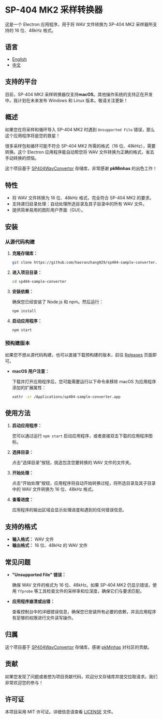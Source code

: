 # SP-404 MK2 采样转换器

这是一个 Electron 应用程序，用于将 WAV 文件转换为 SP-404 MK2 采样器所支持的 16 位、48kHz 格式。

## 语言

- [English](README.md)
- [中文](README_zh.md)

## 支持的平台

目前，SP-404 MK2 采样转换器仅支持**macOS**。其他操作系统的支持正在开发中。我计划在未来发布 Windows 和 Linux 版本。敬请关注更新！

## 概述

如果您在将采样和循环导入 SP-404 MK2 时遇到 `Unsupported File` 错误，那么这个应用程序将是您的救星！

很多采样包和循环可能不符合 SP-404 MK2 所需的格式（16 位、48kHz），需要转换。这个 Electron 应用程序能自动帮您将 WAV 文件转换为正确的格式，省去手动转换的烦恼。

这个项目基于 [SP404WavConvertor](https://github.com/pkMinhas/SP404WavConvertor) 存储库，非常感谢 **pkMinhas** 的出色工作！

## 特性

- 将 WAV 文件转换为 16 位、48kHz 格式，完全符合 SP-404 MK2 的要求。
- 支持递归目录处理：自动处理所选目录及其子目录中的所有 WAV 文件。
- 提供简单易用的图形用户界面（GUI）。

## 安装

### 从源代码构建

1. **克隆存储库：**

   ```bash
   git clone https://github.com/haoranzhang929/sp404-sample-converter.git
   ```

2. **进入项目目录：**

   ```bash
   cd sp404-sample-converter
   ```

3. **安装依赖：**

   确保您已经安装了 Node.js 和 npm。然后运行：

   ```bash
   npm install
   ```

4. **启动应用程序：**

   ```bash
   npm start
   ```

### 预构建版本

如果您不想从源代码构建，也可以直接下载预构建的版本，前往 [Releases](https://github.com/haoranzhang929/sp404-sample-converter/releases) 页面即可。

- **macOS 用户注意：**

  下载并打开应用程序后，您可能需要运行以下命令来移除 macOS 为应用程序添加的扩展属性：

  ```bash
  xattr -cr /Applications/sp404-sample-converter.app
  ```

## 使用方法

1. **启动应用程序：**

   您可以通过运行 `npm start` 启动应用程序，或者直接双击下载的应用程序图标。

2. **选择目录：**

   点击“选择目录”按钮，挑选包含您要转换的 WAV 文件的文件夹。

3. **开始处理：**

   点击“开始处理”按钮，应用程序将自动开始转换过程，将所选目录及其子目录中的 WAV 文件转换为 16 位、48kHz 格式。

4. **查看进度：**

   应用程序的输出区域会显示处理进度和遇到的任何错误信息。

## 支持的格式

- **输入格式：** WAV 文件
- **输出格式：** 16 位、48kHz 的 WAV 文件

## 常见问题

- **"Unsupported File" 错误：**

  确保 WAV 文件的格式为 16 位、48kHz。如果 SP-404 MK2 仍显示错误，使用 `ffprobe` 等工具检查文件的采样率和位深度，确保它们与要求匹配。

- **应用程序崩溃或出错：**

  查看控制台中的详细错误信息，确保您已安装所有必要的依赖，并且应用程序有足够的权限进行文件读写操作。

## 归属

这个项目基于 [SP404WavConvertor](https://github.com/pkMinhas/SP404WavConvertor) 存储库，感谢 [pkMinhas](https://github.com/pkMinhas) 对社区的贡献。

## 贡献

如果您发现了问题或者想为项目贡献代码，欢迎分叉存储库并提交拉取请求。我们非常欢迎您的参与！

## 许可证

本项目采用 MIT 许可证。详细信息请查看 [LICENSE](LICENSE) 文件。
